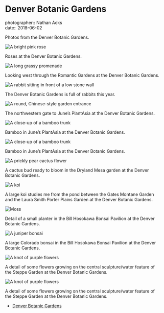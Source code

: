 # Denver Botanic Gardens

photographer:: Nathan Acks  
date:: 2018-06-02

Photos from the Denver Botanic Gardens.

![A bright pink rose](assets/2018-06-02-denver-botanic-gardens-01.webp)

Roses at the Denver Botanic Gardens.

![A long grassy promenade](assets/2018-06-02-denver-botanic-gardens-02.webp)

Looking west through the Romantic Gardens at the Denver Botanic Gardens.

![A rabbit sitting in front of a low stone wall](assets/2018-06-02-denver-botanic-gardens-03.webp)

The Denver Botanic Gardens is full of rabbits this year.

![A round, Chinese-style garden entrance](../photography/assets/2018-06-02-garden-gateway.webp)

The northwestern gate to June’s PlantAsia at the Denver Botanic Gardens.

![A close-up of a bamboo trunk](assets/2018-06-02-denver-botanic-gardens-05.webp)

Bamboo in June’s PlantAsia at the Denver Botanic Gardens.

![A close-up of a bamboo trunk](assets/2018-06-02-denver-botanic-gardens-06.webp)

Bamboo in June’s PlantAsia at the Denver Botanic Gardens.

![A prickly pear cactus flower](assets/2018-06-02-denver-botanic-gardens-07.webp)

A cactus bud ready to bloom in the Dryland Mesa garden at the Denver Botanic Gardens.

![A koi](assets/2018-06-02-denver-botanic-gardens-08.webp)

A large koi studies me from the pond between the Gates Montane Garden and the Laura Smith Porter Plains Garden at the Denver Botanic Gardens.

![Moss](assets/2018-06-02-denver-botanic-gardens-09.webp)

Detail of a small planter in the Bill Hosokawa Bonsai Pavilion at the Denver Botanic Gardens.

![A juniper bonsai](assets/2018-06-02-denver-botanic-gardens-10.webp)

A large Colorado bonsai in the Bill Hosokawa Bonsai Pavilion at the Denver Botanic Gardens.

![A knot of purple flowers](assets/2018-06-02-denver-botanic-gardens-11.webp)

A detail of some flowers growing on the central sculpture/water feature of the Steppe Garden at the Denver Botanic Gardens.

![A knot of purple flowers](assets/2018-06-02-denver-botanic-gardens-12.webp)

A detail of some flowers growing on the central sculpture/water feature of the Steppe Garden at the Denver Botanic Gardens.

* [Denver Botanic Gardens](https://www.botanicgardens.org/)
